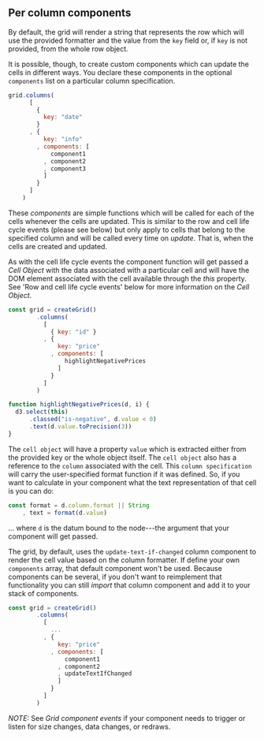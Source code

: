 ## Per column components

By default, the grid will render a string that represents the row which will use the provided formatter and the value from the `key` field or, if `key` is not provided, from the whole row object.

It is possible, though, to create custom components which can update the cells in different ways.
You declare these components in the optional `components` list on a particular column specification.

```javascript
grid.columns(
      [
        {
          key: "date"
        }
      , {
          key: "info"
        , components: [
            component1
          , component2
          , component3
          ]
        }
      ]
    )
```

These _components_ are simple functions which will be called for each of the cells whenever the cells are updated.
This is similar to the row and cell life cycle events (please see below) but only apply to cells that belong to the specified column and will be called every time on _update_.
That is, when the cells are created and updated.

As with the cell life cycle events the component function will get passed a _Cell Object_ with the data associated with a particular cell and will have the DOM element associated with the cell available through the _this_ property.  See 'Row and cell life cycle events' below for more information on the _Cell Object_.

```javascript
const grid = createGrid()
        .columns(
          [
            { key: "id" }
          , {
              key: "price"
            , components: [
                highlightNegativePrices
              ]
            }
          ]
        )

function highlightNegativePrices(d, i) {
  d3.select(this)
      .classed("is-negative", d.value < 0)
      .text(d.value.toPrecision(3))
}
```

The `cell object` will have a property `value` which is extracted either from the provided key or the whole object itself.
The `cell object` also has a reference to the `column` associated with the cell.
This `column specification` will carry the user-specified format function
if it was defined.
So, if you want to calculate in your component what the text representation of that cell is you can do:

```javascript
const format = d.column.format || String
    , text = format(d.value)
```

... where `d` is the datum bound to the node---the argument that your component will get passed.

The grid, by default, uses the `update-text-if-changed` column component to render the cell value based on the column formatter.
If define your own `components` array, that default component won't be used.
Because components can be several, if you don't want to reimplement that functionality you can still _import_ that column component and add it to your stack of components.

```javascript
const grid = createGrid()
        .columns(
          [
            ...
          , {
              key: "price"
            , components: [
                component1
              , component2
              , updateTextIfChanged
              ]
            }
          ]
        )
```

*NOTE:*
See _Grid component events_ if your component needs to trigger or listen for size changes, data changes, or redraws.

